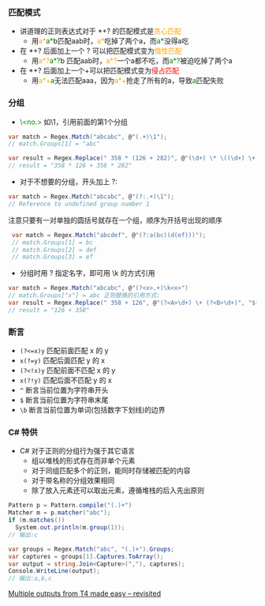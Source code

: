 ### 匹配模式
- 讲道理的正则表达式对于 *+? 的匹配模式是<font color=orange>贪心匹配</font>
  - 用<font color=orange>a\*</font><font color=green>a\*</font>b匹配aab时，<font color=orange>a\*</font>吃掉了两个a，而<font color=green>a\*</font>没得a吃
- 在 *+? 后面加上一个 ? 可以把匹配模式变为<font color=orange>惰性匹配</font>
  - 用<font color=orange>a\*?</font><font color=green>a\*?</font>b 匹配aab时，<font color=orange>a\*?</font>一个a都不吃，而<font color=green>a\*?</font>被迫吃掉了两个a
- 在 *+? 后面加上一个+可以把匹配模式变为<font color=red>侵占匹配</font>
  - 用<font color=orange>a\*+</font><font color=green>a</font>无法匹配aaa，因为<font color=orange>a\*+</font>抢走了所有的a，导致<font color=green>a</font>匹配失败

### 分组
- <font color=green>\\<no.></font> 如\1，引用前面的第1个分组
```csharp
var match = Regex.Match("abcabc", @"(.+)\1");
// match.Groups[1] = "abc"
```
```csharp
var result = Regex.Replace(" 358 * (126 + 282)", @"(\d+) \* \((\d+) \+ (\d+)\)", "$1 * $2 + $1 * $3");
// result = "358 * 126 + 358 * 282"
```
- 对于不想要的分组，开头加上 ?:
```csharp
var match = Regex.Match("abcabc", @"(?:.+)\1");
// Reference to undefined group number 1
```
注意只要有一对单独的圆括号就存在一个组，顺序为开括号出现的顺序
```csharp
 var match = Regex.Match("abcdef", @"(?:a(bc)(d(ef)))");
 // match.Groups[1] = bc
 // match.Groups[2] = def
 // match.Groups[3] = ef
```
- 分组时用 ?<name> 指定名字，即可用 \k<name> 的方式引用
```csharp
var match = Regex.Match("abcabc", @"(?<x>.+)\k<x>")
// match.Groups["x"] = abc 正则替换的引用方式:
var result = Regex.Replace(" 358 + 126", @"(?<A>\d+) \+ (?<B>\d+)", "${B} + ${A}")
// result = "126 + 358"
```

### 断言
- `(?<=x)y` 匹配前面匹配 x 的 y
- `x(?=y)` 匹配后面匹配 y 的 x
- `(?<!x)y` 匹配前面不匹配 x 的 y
- `x(?!y)` 匹配后面不匹配 y 的 x
- `^` 断言当前位置为字符串开头
- `$` 断言当前位置为字符串末尾
- `\b` 断言当前位置为单词(包括数字下划线)的边界

### C# 特供
- C# 对于正则的分组行为强于其它语言
  - 组以堆栈的形式存在而非单个元素
  - 对于同组匹配多个的正则，能同时存储被匹配的内容
  - 对于带名称的分组效果相同
  - 除了放入元素还可以取出元素，遵循堆栈的后入先出原则
```csharp
Pattern p = Pattern.compile("(.)+")
Matcher m = p.matcher("abc");
if (m.matches())
  System.out.println(m.group(1));
// 输出:c
```
```csharp
var groups = Regex.Match("abc", "(.)+").Groups;
var captures = groups[1].Captures.ToArray();
var output = string.Join<Capture>(","), captures);
Console.WriteLine(output);
// 输出:a,b,c
```

[Multiple outputs from T4 made easy – revisited](https://damieng.com/blog/2009/11/06/multiple-outputs-from-t4-made-easy-revisited/)